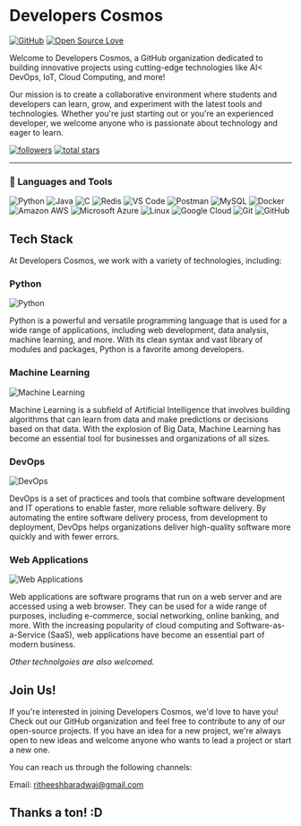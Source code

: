 # Developers Cosmos

[![GitHub](https://img.shields.io/badge/GitHub-Developers%20Cosmos-blue?style=flat-square&logo=github)](https://github.com/developers-cosmos)
[![Open Source Love](https://badges.frapsoft.com/os/v2/open-source.svg?v=103)](https://github.com/developers-cosmos)

Welcome to Developers Cosmos, a GitHub organization dedicated to building innovative projects using cutting-edge technologies like AI< DevOps, IoT, Cloud Computing, and more!

Our mission is to create a collaborative environment where students and developers can learn, grow, and experiment with the latest tools and technologies. Whether you're just starting out or you're an experienced developer, we welcome anyone who is passionate about technology and eager to learn.

<p align="left">
      <a href="https://github.com/developers-cosmos?tab=followers">
         <img alt="followers" title="Follow me on Github" src="https://custom-icon-badges.demolab.com/github/followers/developers-cosmos?color=236ad3&labelColor=1155ba&style=for-the-badge&logo=person-add&label=Follow&logoColor=white"/></a>
      <a href="https://github.com/developers-cosmos?tab=repositories&sort=stargazers">
         <img alt="total stars" title="Total stars on GitHub" src="https://custom-icon-badges.demolab.com/github/stars/developers-cosmos?color=55960c&style=for-the-badge&labelColor=488207&logo=star"/></a>
</p>

---

### 🧰 Languages and Tools

![Python](https://img.shields.io/badge/-Python-black?style=flat-square&logo=Python)
![Java](https://img.shields.io/badge/-java-E34A86?style=flat-square&logo=java)
![C](https://img.shields.io/badge/-C-00599C?style=flat-square&logo=c)
![Redis](https://img.shields.io/badge/-Redis-black?style=flat-square&logo=Redis)
![VS Code](https://img.shields.io/badge/-VS%20Code-007ACC?style=flat-square&logo=visual-studio-code)
![Postman](https://img.shields.io/badge/Postman-black?style=flat-square&logo=postman)
![MySQL](https://img.shields.io/badge/-MySQL-black?style=flat-square&logo=mysql)
![Docker](https://img.shields.io/badge/-Docker-black?style=flat-square&logo=docker)
![Amazon AWS](https://img.shields.io/badge/Amazon%20AWS-232F3E?style=flat-square&logo=amazon-aws)
![Microsoft Azure](https://img.shields.io/badge/Microsoft%20Azure-232F7E?style=flat-square&logo=microsoft-azure)
![Linux](https://img.shields.io/badge/Linux-black?style=flat-square&logo=linux)
![Google Cloud](https://img.shields.io/badge/Google%20Cloud-black?style=flat-square&logo=google-cloud)
![Git](https://img.shields.io/badge/-Git-black?style=flat-square&logo=git)
![GitHub](https://img.shields.io/badge/-GitHub-181717?style=flat-square&logo=github)

## Tech Stack

At Developers Cosmos, we work with a variety of technologies, including:

### Python

![Python](https://img.shields.io/badge/Python-3776AB?style=flat-square&logo=python&logoColor=white)

Python is a powerful and versatile programming language that is used for a wide range of applications, including web development, data analysis, machine learning, and more. With its clean syntax and vast library of modules and packages, Python is a favorite among developers.

### Machine Learning

![Machine Learning](https://img.shields.io/badge/Machine%20Learning-FF6F00?style=flat-square&logo=machine-learning&logoColor=white)

Machine Learning is a subfield of Artificial Intelligence that involves building algorithms that can learn from data and make predictions or decisions based on that data. With the explosion of Big Data, Machine Learning has become an essential tool for businesses and organizations of all sizes.

### DevOps

![DevOps](https://img.shields.io/badge/DevOps-1572B6?style=flat-square&logo=devops&logoColor=white)

DevOps is a set of practices and tools that combine software development and IT operations to enable faster, more reliable software delivery. By automating the entire software delivery process, from development to deployment, DevOps helps organizations deliver high-quality software more quickly and with fewer errors.

### Web Applications

![Web Applications](https://img.shields.io/badge/Web%20Applications-008080?style=flat-square&logo=web&logoColor=white)

Web applications are software programs that run on a web server and are accessed using a web browser. They can be used for a wide range of purposes, including e-commerce, social networking, online banking, and more. With the increasing popularity of cloud computing and Software-as-a-Service (SaaS), web applications have become an essential part of modern business.

_Other technolgoies are also welcomed._

## Join Us!

If you're interested in joining Developers Cosmos, we'd love to have you! Check out our GitHub organization and feel free to contribute to any of our open-source projects. If you have an idea for a new project, we're always open to new ideas and welcome anyone who wants to lead a project or start a new one.

You can reach us through the following channels:

Email: ritheeshbaradwaj@gmail.com

## Thanks a ton! :D

